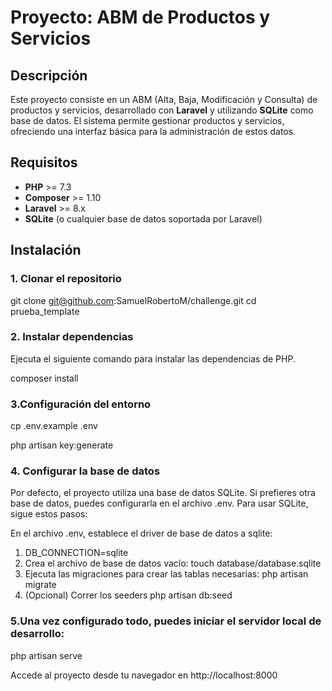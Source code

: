 # Proyecto: ABM de Productos y Servicios

## Descripción

Este proyecto consiste en un ABM (Alta, Baja, Modificación y Consulta) de productos y servicios, desarrollado con **Laravel** y utilizando **SQLite** como base de datos. El sistema permite gestionar productos y servicios, ofreciendo una interfaz básica para la administración de estos datos.

## Requisitos

- **PHP** >= 7.3
- **Composer** >= 1.10
- **Laravel** >= 8.x
- **SQLite** (o cualquier base de datos soportada por Laravel)

## Instalación

### 1. Clonar el repositorio

git clone git@github.com:SamuelRobertoM/challenge.git
cd prueba_template

### 2. Instalar dependencias
    
Ejecuta el siguiente comando para instalar las dependencias de PHP.

composer install

### 3.Configuración del entorno

cp .env.example .env

php artisan key:generate

### 4. Configurar la base de datos
Por defecto, el proyecto utiliza una base de datos SQLite. Si prefieres otra base de datos, puedes configurarla en el archivo .env. Para usar SQLite, sigue estos pasos:

En el archivo .env, establece el driver de base de datos a sqlite:

1. DB_CONNECTION=sqlite
2. Crea el archivo de base de datos vacío:
touch database/database.sqlite
3. Ejecuta las migraciones para crear las tablas necesarias:
php artisan migrate
4. (Opcional) Correr los seeders
php artisan db:seed

### 5.Una vez configurado todo, puedes iniciar el servidor local de desarrollo:

php artisan serve

Accede al proyecto desde tu navegador en http://localhost:8000
